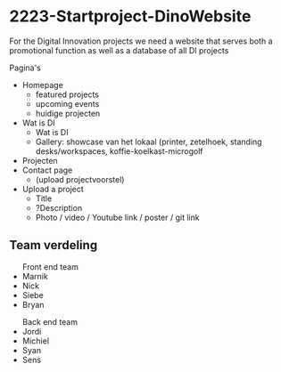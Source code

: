 # 2223-Startproject-DinoWebsite
For the Digital Innovation projects we need a website that serves both a promotional function as well as a database of all DI projects

Pagina's
<ul>
  <li>Homepage
    <ul>
      <li>featured projects</li>
      <li>upcoming events</li>
      <li>huidige projecten</li>
    </ul>
  </li>
  <li>Wat is DI
    <ul>
      <li>Wat is DI</li>
      <li>Gallery: showcase van het lokaal (printer, zetelhoek, standing desks/workspaces, koffie-koelkast-microgolf</li>
    </ul>
  </li>
  <li>Projecten</li>
  <li>Contact page
    <ul>
      <li>(upload projectvoorstel)</li>
    </ul>
  </li>
  <li>Upload a project
    <ul>
      <li>Title</li>
      <li>?Description</li>
      <li>Photo / video / Youtube link / poster / git link</li>
    </ul>
  </li>
</ul>


<h2> Team verdeling </h2>
<ul> Front end team
  <li>Marnik</li>
  <li>Nick</li>
  <li>Siebe</li>
  <li>Bryan</li>
</ul>
<ul> Back end team
  <li>Jordi</li>
  <li>Michiel</li>
  <li>Syan</li>
  <li>Sens</li>
</ul>

